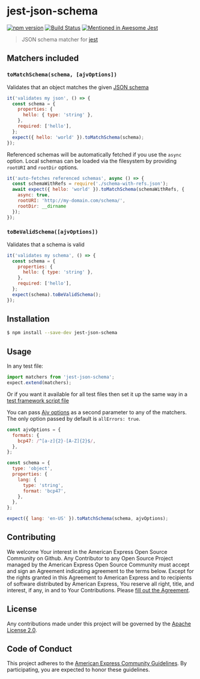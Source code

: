 # jest-json-schema

[![npm version](https://badge.fury.io/js/jest-json-schema.svg)](https://badge.fury.io/js/jest-json-schema)
[![Build Status](https://travis-ci.org/americanexpress/jest-json-schema.svg?branch=master)](https://travis-ci.org/americanexpress/jest-json-schema)
[![Mentioned in Awesome Jest](https://awesome.re/mentioned-badge.svg)](https://github.com/jest-community/awesome-jest)

> JSON schema matcher for [jest](https://www.npmjs.com/package/jest)

## Matchers included

### `toMatchSchema(schema, [ajvOptions])`

Validates that an object matches the given [JSON schema](http://json-schema.org/)

```js
it('validates my json', () => {
  const schema = {
    properties: {
      hello: { type: 'string' },
    },
    required: ['hello'],
  };
  expect({ hello: 'world' }).toMatchSchema(schema);
});
```

Referenced schemas will be automatically fetched if you use the `async` option.
Local schemas can be loaded via the filesystem by providing `rootURI` and
`rootDir` options.

```js
it('auto-fetches referenced schemas', async () => {
  const schemaWithRefs = require('./schema-with-refs.json');
  await expect({ hello: 'world' }).toMatchSchema(schemaWithRefs, {
    async: true,
    rootURI: 'http://my-domain.com/schema/',
    rootDir: __dirname
  });
});
```

### `toBeValidSchema([ajvOptions])`

Validates that a schema is valid

```js
it('validates my schema', () => {
  const schema = {
    properties: {
      hello: { type: 'string' },
    },
    required: ['hello'],
  };
  expect(schema).toBeValidSchema();
});
```

## Installation

```bash
$ npm install --save-dev jest-json-schema
```

## Usage

In any test file:

```js
import matchers from 'jest-json-schema';
expect.extend(matchers);
```

Or if you want it available for all test files then set it up the same way in a
[test framework script file](http://facebook.github.io/jest/docs/configuration.html#setuptestframeworkscriptfile-string)

You can pass [Ajv options](http://epoberezkin.github.io/ajv/#options) as a
second parameter to any of the matchers. The only option passed by default is
`allErrors: true`.

```js
const ajvOptions = {
  formats: {
    bcp47: /^[a-z]{2}-[A-Z]{2}$/,
  },
};

const schema = {
  type: 'object',
  properties: {
    lang: {
      type: 'string',
      format: 'bcp47',
    },
  },
};

expect({ lang: 'en-US' }).toMatchSchema(schema, ajvOptions);
```

## Contributing
We welcome Your interest in the American Express Open Source Community on Github.
Any Contributor to any Open Source Project managed by the American Express Open
Source Community must accept and sign an Agreement indicating agreement to the
terms below. Except for the rights granted in this Agreement to American Express
and to recipients of software distributed by American Express, You reserve all
right, title, and interest, if any, in and to Your Contributions. Please [fill
out the Agreement](https://cla-assistant.io/americanexpress/).

## License
Any contributions made under this project will be governed by the [Apache License
 2.0](https://github.com/americanexpress/jest-json-schema/blob/master/LICENSE.txt).

## Code of Conduct
This project adheres to the [American Express Community Guidelines](https://github.com/americanexpress/jest-json-schema/wiki/Code-of-Conduct).
By participating, you are expected to honor these guidelines.

